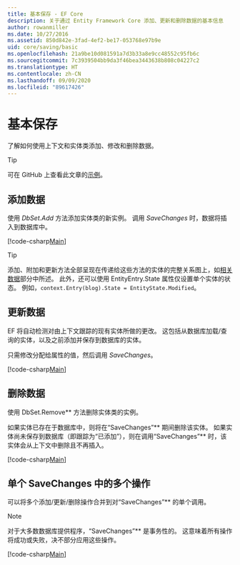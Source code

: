 ```yaml
---
title: 基本保存 - EF Core
description: 关于通过 Entity Framework Core 添加、更新和删除数据的基本信息
author: rowanmiller
ms.date: 10/27/2016
ms.assetid: 850d842e-3fad-4ef2-be17-053768e97b9e
uid: core/saving/basic
ms.openlocfilehash: 21a9be10d081591a7d3b33a8e9cc48552c95fb6c
ms.sourcegitcommit: 7c3939504bb9da3f46bea3443638b808c04227c2
ms.translationtype: HT
ms.contentlocale: zh-CN
ms.lasthandoff: 09/09/2020
ms.locfileid: "89617426"
---
```

# <a name="basic-save"></a>基本保存

了解如何使用上下文和实体类添加、修改和删除数据。

> [!TIP]  
> 可在 GitHub 上查看此文章的[示例](https://github.com/dotnet/EntityFramework.Docs/tree/master/samples/core/Saving/Basics/)。

## <a name="adding-data"></a>添加数据

使用 *DbSet.Add* 方法添加实体类的新实例。 调用 *SaveChanges* 时，数据将插入到数据库中。

[!code-csharp[Main](../../../samples/core/Saving/Basics/Sample.cs#Add)]

> [!TIP]  
> 添加、附加和更新方法全部呈现在传递给这些方法的实体的完整关系图上，如[相关数据](xref:core/saving/related-data)部分中所述。 此外，还可以使用 EntityEntry.State 属性仅设置单个实体的状态。 例如，`context.Entry(blog).State = EntityState.Modified`。

## <a name="updating-data"></a>更新数据

EF 将自动检测对由上下文跟踪的现有实体所做的更改。 这包括从数据库加载/查询的实体，以及之前添加并保存到数据库的实体。

只需修改分配给属性的值，然后调用 *SaveChanges*。

[!code-csharp[Main](../../../samples/core/Saving/Basics/Sample.cs#Update)]

## <a name="deleting-data"></a>删除数据

使用 DbSet.Remove** 方法删除实体类的实例。

如果实体已存在于数据库中，则将在“SaveChanges”** 期间删除该实体。 如果实体尚未保存到数据库（即跟踪为“已添加”），则在调用“SaveChanges”** 时，该实体会从上下文中删除且不再插入。

[!code-csharp[Main](../../../samples/core/Saving/Basics/Sample.cs#Remove)]

## <a name="multiple-operations-in-a-single-savechanges"></a>单个 SaveChanges 中的多个操作

可以将多个添加/更新/删除操作合并到对“SaveChanges”** 的单个调用。

> [!NOTE]  
> 对于大多数数据库提供程序，“SaveChanges”** 是事务性的。 这意味着所有操作将成功或失败，决不部分应用这些操作。

[!code-csharp[Main](../../../samples/core/Saving/Basics/Sample.cs#MultipleOperations)]

